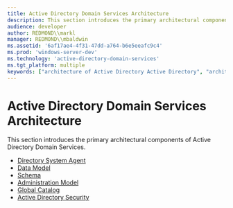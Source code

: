 ```yaml
---
title: Active Directory Domain Services Architecture
description: This section introduces the primary architectural components of Active Directory Domain Services.
audience: developer
author: REDMOND\\markl
manager: REDMOND\\mbaldwin
ms.assetid: '6af17ae4-4f31-47dd-a764-b6e5eeafc9c4'
ms.prod: 'windows-server-dev'
ms.technology: 'active-directory-domain-services'
ms.tgt_platform: multiple
keywords: ["architecture of Active Directory Active Directory", "architecture of Active Directory Domain Services Active Directory"]
---
```


# Active Directory Domain Services Architecture

This section introduces the primary architectural components of Active Directory Domain Services.

-   [Directory System Agent](directory-system-agent.md)
-   [Data Model](data-model.md)
-   [Schema](schema.md)
-   [Administration Model](administration-model.md)
-   [Global Catalog](global-catalog.md)
-   [Active Directory Security](security-in-active-directory-domain-services.md)

 

 




